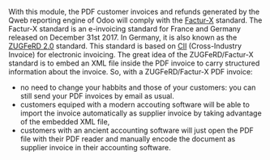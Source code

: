 With this module, the PDF customer invoices and refunds generated by the
Qweb reporting engine of Odoo will comply with the
[Factur-X](http://fnfe-mpe.org/factur-x/) standard. The Factur-X
standard is an e-invoicing standard for France and Germany released on
December 31st 2017. In Germany, it is also known as the [ZUGFeRD
2.0](http://www.ferd-net.de/aktuelles/meldungen/verabschiedung-zugferd-2.0_profil-en16931.html/)
standard. This standard is based on
[CII](http://tfig.unece.org/contents/cross-industry-invoice-cii.htm)
(Cross-Industry Invoice) for electronic invoicing. The great idea of the
ZUGFeRD/Factur-X standard is to embed an XML file inside the PDF invoice
to carry structured information about the invoice. So, with a
ZUGFeRD/Factur-X PDF invoice:

- no need to change your habbits and those of your customers: you can
  still send your PDF invoices by email as usual.
- customers equiped with a modern accouting software will be able to
  import the invoice automatically as supplier invoice by taking
  advantage of the embedded XML file,
- customers with an ancient accounting software will just open the PDF
  file with their PDF reader and manually encode the document as
  supplier invoice in their accounting software.
